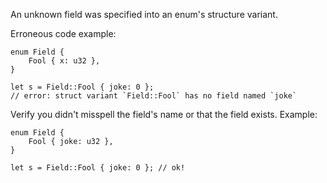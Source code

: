 An unknown field was specified into an enum's structure variant.

Erroneous code example:

```compile_fail,E0559
enum Field {
    Fool { x: u32 },
}

let s = Field::Fool { joke: 0 };
// error: struct variant `Field::Fool` has no field named `joke`
```

Verify you didn't misspell the field's name or that the field exists. Example:

```
enum Field {
    Fool { joke: u32 },
}

let s = Field::Fool { joke: 0 }; // ok!
```
